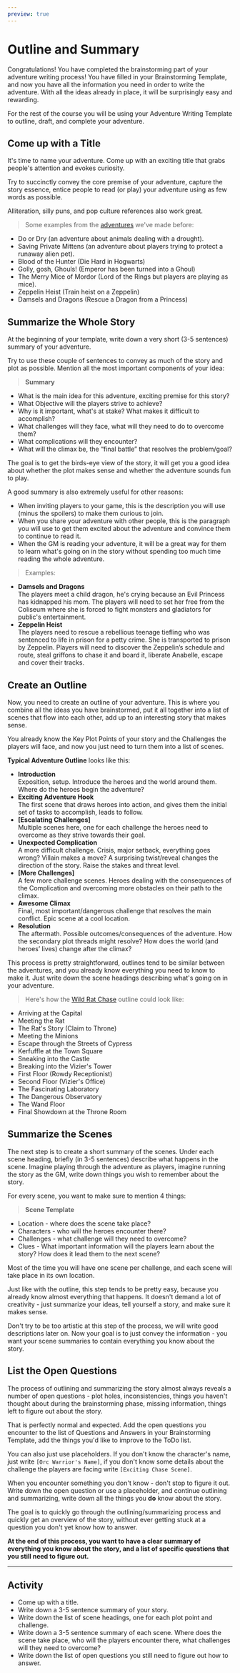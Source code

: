 ```yaml
---
preview: true
---
```


# Outline and Summary
Congratulations! You have completed the brainstorming part of your adventure writing process! You have filled in your Brainstorming Template, and now you have all the information you need in order to write the adventure. With all the ideas already in place, it will be surprisingly easy and rewarding.

For the rest of the course you will be using your Adventure Writing Template to outline, draft, and complete your adventure.

## Come up with a Title
It's time to name your adventure. Come up with an exciting title that grabs people's attention and evokes curiosity.

Try to succinctly convey the core premise of your adventure, capture the story essence, entice people to read (or play) your adventure using as few words as possible.

Alliteration, silly puns, and pop culture references also work great.

> Some examples from the [adventures](https://rpgadventures.io/) we've made before:
- Do or Dry (an adventure about animals dealing with a drought).
- Saving Private Mittens (an adventure about players trying to protect a runaway alien pet).
- Blood of the Hunter (Die Hard in Hogwarts)
- Golly, gosh, Ghouls! (Emperor has been turned into a Ghoul)
- The Merry Mice of Mordor (Lord of the Rings but players are playing as mice).
- Zeppelin Heist (Train heist on a Zeppelin)
- Damsels and Dragons (Rescue a Dragon from a Princess)

## Summarize the Whole Story
At the beginning of your template, write down a very short (3-5 sentences) summary of your adventure. 

Try to use these couple of sentences to convey as much of the story and plot as possible. Mention all the most important components of your idea:

> **Summary**
- What is the main idea for this adventure, exciting premise for this story?
- What Objective will the players strive to achieve?
- Why is it important, what's at stake? What makes it difficult to accomplish?
- What challenges will they face, what will they need to do to overcome them?
- What complications will they encounter?
- What will the climax be, the “final battle” that resolves the problem/goal?

The goal is to get the birds-eye view of the story, it will get you a good idea about whether the plot makes sense and whether the adventure sounds fun to play.

A good summary is also extremely useful for other reasons:
- When inviting players to your game, this is the description you will use (minus the spoilers) to make them curious to join.
- When you share your adventure with other people, this is the paragraph you will use to get them excited about the adventure and convince them to continue to read it.
- When the GM is reading your adventure, it will be a great way for them to learn what's going on in the story without spending too much time reading the whole adventure.

> Examples:
- **Damsels and Dragons**  
The players meet a child dragon, he's crying because an Evil Princess has kidnapped his mom. The players will need to set her free from the Coliseum where she is forced to fight monsters and gladiators for public's entertainment.
- **Zeppelin Heist**  
The players need to rescue a rebellious teenage tiefling who was sentenced to life in prison for a petty crime. She is transported to prison by Zeppelin. Players will need to discover the Zeppelin’s schedule and route, steal griffons to chase it and board it, liberate Anabelle, escape and cover their tracks.

## Create an Outline
Now, you need to create an outline of your adventure. This is where you combine all the ideas you have brainstormed, put it all together into a list of scenes that flow into each other, add up to an interesting story that makes sense.

You already know the Key Plot Points of your story and the Challenges the players will face, and now you just need to turn them into a list of scenes.

**Typical Adventure Outline** looks like this:
- **Introduction**  
Exposition, setup. Introduce the heroes and the world around them. Where do the heroes begin the adventure?
- **Exciting Adventure Hook**  
The first scene that draws heroes into action, and gives them the initial set of tasks to accomplish, leads to follow. 
- **[Escalating Challenges]**  
Multiple scenes here, one for each challenge the heroes need to overcome as they strive towards their goal.
- **Unexpected Complication**  
A more difficult challenge. Crisis, major setback, everything goes wrong? Villain makes a move? A surprising twist/reveal changes the direction of the story. Raise the stakes and threat level.
- **[More Challenges]**  
A few more challenge scenes. Heroes dealing with the consequences of the Complication and overcoming more obstacles on their path to the climax.
- **Awesome Climax**  
Final, most important/dangerous challenge that resolves the main conflict. Epic scene at a cool location.
- **Resolution**  
The aftermath. Possible outcomes/consequences of the adventure. How the secondary plot threads might resolve? How does the world (and heroes’ lives) change after the climax? 

This process is pretty straightforward, outlines tend to be similar between the adventures, and you already know everything you need to know to make it. Just write down the scene headings describing what's going on in your adventure.

> Here's how the [Wild Rat Chase](https://rpgadventures.io/adventure/wild-rat-chase/) outline could look like:
- Arriving at the Capital
- Meeting the Rat
- The Rat's Story (Claim to Throne)
- Meeting the Minions
- Escape through the Streets of Cypress
- Kerfuffle at the Town Square
- Sneaking into the Castle
- Breaking into the Vizier's Tower
- First Floor (Rowdy Receptionist)
- Second Floor (Vizier's Office)
- The Fascinating Laboratory
- The Dangerous Observatory
- The Wand Floor
- Final Showdown at the Throne Room


## Summarize the Scenes
The next step is to create a short summary of the scenes. Under each scene heading, briefly (in 3-5 sentences) describe what happens in the scene. Imagine playing through the adventure as players, imagine running the story as the GM, write down things you wish to remember about the story.

For every scene, you want to make sure to mention 4 things:
 
 > **Scene Template**
- Location - where does the scene take place? 
- Characters - who will the heroes encounter there?
- Challenges - what challenge will they need to overcome?
- Clues - What important information will the players learn about the story? How does it lead them to the next scene?

Most of the time you will have one scene per challenge, and each scene will take place in its own location.

Just like with the outline, this step tends to be pretty easy, because you already know almost everything that happens. It doesn't demand a lot of creativity - just summarize your ideas, tell yourself a story, and make sure it makes sense.

Don't try to be too artistic at this step of the process, we will write good descriptions later on. Now your goal is to just convey the information - you want your scene summaries to contain everything you know about the story.

## List the Open Questions
The process of outlining and summarizing the story almost always reveals a number of open questions - plot holes, inconsistencies, things you haven't thought about during the brainstorming phase, missing information, things left to figure out about the story.

That is perfectly normal and expected. Add the open questions you encounter to the list of Questions and Answers in your Brainstorming Template, add the things you'd like to improve to the ToDo list.

You can also just use placeholders. If you don't know the character's name, just write `[Orc Warrior's Name]`, if you don't know some details about the challenge the players are facing write `[Exciting Chase Scene]`.

When you encounter something you don't know - don't stop to figure it out. Write down the open question or use a placeholder, and continue outlining and summarizing, write down all the things you **do** know about the story.

The goal is to quickly go through the outlining/summarizing process and quickly get an overview of the story, without ever getting stuck at a question you don't yet know how to answer.

**At the end of this process, you want to have a clear summary of everything you know about the story, and a list of specific questions that you still need to figure out.**

---
## Activity
- Come up with a title.
- Write down a 3-5 sentence summary of your story.
- Write down the list of scene headings, one for each plot point and challenge.
- Write down a 3-5 sentence summary of each scene. Where does the scene take place, who will the players encounter there, what challenges will they need to overcome?
- Write down the list of open questions you still need to figure out how to answer.

<!--
- Share the link to your summary in the `#outlining` channel.
- If you notice that you have some unsolved open questions that you need some help with - make a list of these questions and post them in the `#outlining` channel as well. (also on reddit?)
-->